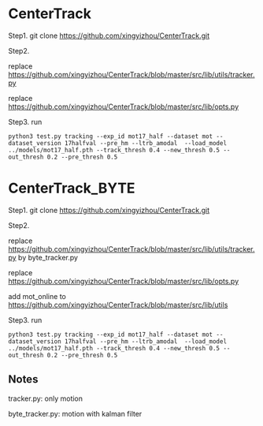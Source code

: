 # CenterTrack

Step1.  git clone https://github.com/xingyizhou/CenterTrack.git


Step2. 

replace https://github.com/xingyizhou/CenterTrack/blob/master/src/lib/utils/tracker.py

replace https://github.com/xingyizhou/CenterTrack/blob/master/src/lib/opts.py


Step3. run
```
python3 test.py tracking --exp_id mot17_half --dataset mot --dataset_version 17halfval --pre_hm --ltrb_amodal  --load_model ../models/mot17_half.pth --track_thresh 0.4 --new_thresh 0.5 --out_thresh 0.2 --pre_thresh 0.5
```


# CenterTrack_BYTE

Step1.  git clone https://github.com/xingyizhou/CenterTrack.git


Step2. 

replace https://github.com/xingyizhou/CenterTrack/blob/master/src/lib/utils/tracker.py by byte_tracker.py

replace https://github.com/xingyizhou/CenterTrack/blob/master/src/lib/opts.py

add mot_online to https://github.com/xingyizhou/CenterTrack/blob/master/src/lib/utils

Step3. run
```
python3 test.py tracking --exp_id mot17_half --dataset mot --dataset_version 17halfval --pre_hm --ltrb_amodal  --load_model ../models/mot17_half.pth --track_thresh 0.4 --new_thresh 0.5 --out_thresh 0.2 --pre_thresh 0.5
```


## Notes
tracker.py: only motion

byte_tracker.py: motion with kalman filter

